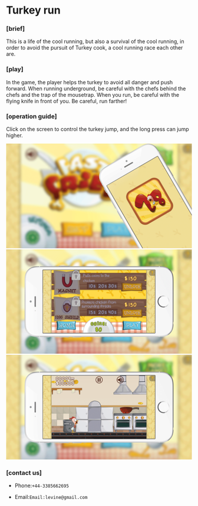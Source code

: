 # Turkey run

### [brief]
This is a life of the cool running, but also a survival of the cool running, in order to avoid the pursuit of Turkey cook, a cool running race each other are.

### [play]
In the game, the player helps the turkey to avoid all danger and push forward. When running underground, be careful with the chefs behind the chefs and the trap of the mousetrap. When you run, be careful with the flying knife in front of you. Be careful, run farther!

### [operation guide]
Click on the screen to control the turkey jump, and the long press can jump higher.




![](https://github.com/lilaiwei1236/Lucky/blob/master/turchia01.png)
![](https://github.com/lilaiwei1236/Lucky/blob/master/turchia03.png)
![](https://github.com/lilaiwei1236/Lucky/blob/master/turchia04.png)

### [contact us]
* Phone:`+44-3385662695`

* Email:`Email:levine@gmail.com`
